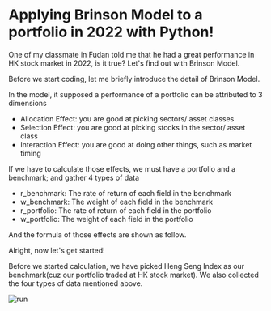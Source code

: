 # Applying Brinson Model to a portfolio in 2022 with Python!

One of my classmate in Fudan told me that he had a great performance in HK stock market in 2022, is it true?
Let's find out with Brinson Model.

Before we start coding, let me briefly introduce the detail of Brinson Model.

In the model, it supposed a performance of a portfolio can be attributed to 3 dimensions
- Allocation Effect: you are good at picking sectors/ asset classes
- Selection Effect: you are good at picking stocks in the sector/ asset class
- Interaction Effect: you are good at doing other things, such as market timing

If we have to calculate those effects, we must have a portfolio and a benchmark; and gather 4 types of data
- r_benchmark: The rate of return of each field in the benchmark
- w_benchmark: The weight of each field in the benchmark
- r_portfolio: The rate of return of each field in the portfolio
- w_portfolio: The weight of each field in the portfolio

And the formula of those effects are shown as follow.


Alright, now let's get started!

Before we started calculation, we have picked Heng Seng Index as our benchmark(cuz our portfolio traded at HK stock market).
We also collected the four types of data mentioned above.

![run](https://i.postimg.cc/44Pm6Jvw/2023-01-09-1-40-18.png)

